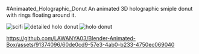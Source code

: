 #Animaated_Holographic_Donut
An animated 3D holographic smiple donut with rings floating around it.

![scifi](https://github.com/LAWANYA03/Donut_Hologram/assets/91374096/b85e05dc-e1a3-4c47-8d57-8b546d974e6e)
![detailed holo donut](https://github.com/LAWANYA03/Donut_Hologram/assets/91374096/d41f66e5-e61b-4ea3-a9d9-4e5d82ebb31b)
![holo donut](https://github.com/LAWANYA03/Donut_Hologram/assets/91374096/1e8ee20e-36d2-457e-9a70-e8a118f45c7a)

https://github.com/LAWANYA03/Blender-Animated-Box/assets/91374096/60de0cd9-57e3-4ab0-b233-4750ec069040

